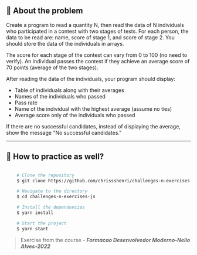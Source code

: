 ## 👀 About the problem


Create a program to read a quantity N, then read the data of N individuals who participated in a contest with two stages of tests. For each person, the data to be read are: name, score of stage 1, and score of stage 2. You should store the data of the individuals in arrays.

The score for each stage of the contest can vary from 0 to 100 (no need to verify). An individual passes the contest if they achieve an average score of 70 points (average of the two stages).

After reading the data of the individuals, your program should display:

- Table of individuals along with their averages
- Names of the individuals who passed
- Pass rate
- Name of the individual with the highest average (assume no ties)
- Average score only of the individuals who passed

If there are no successful candidates, instead of displaying the average, show the message "No successful candidates."

---

## 📁 How to practice as well?

```bash

    # Clone the repository
    $ git clone https://github.com/chrissshenri/challenges-n-exercises-js.git

    # Navigate to the directory
    $ cd challenges-n-exercises-js

    # Install the dependencies
    $ yarn install

    # Start the project
    $ yarn start

```

> 
> Exercise from the course - ***Formacao Desenvolvedor Moderno-Nelio Alves-2022***

